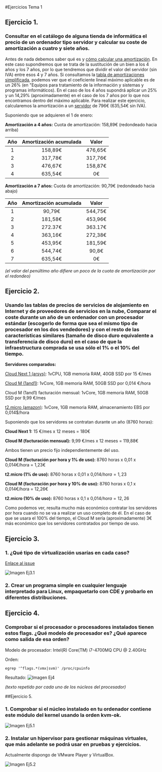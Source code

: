 #Ejercicios Tema 1

## Ejercicio 1.
### Consultar en el catálogo de alguna tienda de informática el precio de un ordenador tipo servidor y calcular su coste de amortización a cuatro y siete años.

Antes de nada debemos saber qué es y [cómo calcular una amortización](http://www.ennaranja.com/economia-facil/que-es-y-como-calcular-una-amortizacion/). En este caso supondremos que se trata de la sustitución de un bien a los 4 años y los 7 años, por lo que tendremos que dividir el valor del servidor (sin IVA) entre esos 4 y 7 años. Si consultamos la [tabla de amortizaciones simplificada](http://www.agenciatributaria.es/AEAT.internet/Inicio/_Segmentos_/Empresas_y_profesionales/Empresarios_individuales_y_profesionales/Rendimientos_de_actividades_economicas_en_el_IRPF/Regimenes_para_determinar_el_rendimiento_de_las_actividades_economicas/Estimacion_Directa_Simplificada.shtml), podemos ver que el coeficiente lineal máximo aplicable es de un 26% (en "Equipos para tratamiento de la información y sistemas y programas informáticos). En el caso de los 4 años supondrá aplicar un 25% y un 14,29% (aproximadamente) en el caso de los 7 años por lo que nos encontramos dentro del máximo aplicable. Para realizar este ejercicio, calcularemos la amortización a un [servidor](https://www.pccomponentes.com/hp-proliant-ml310e-g8-xe-e3-1220-8gb-2tb) de 796€ (635,54€ sin IVA).

Suponiendo que se adquieren el 1 de enero:

**Amortización a 4 años:**
Cuota de amortización: 158,89€ (redondeado hacia arriba)

| Año  | Amortización acumulada  | Valor  |
|:----:|:-----------------------:|:------:|
|1     |158,89€                  |476,65€ |
|2     |317,78€                  |317,76€ |
|3     |476,67€                  |158,87€ |
|4     |635,54€                  |0€      |


**Amortización a 7 años:**
Cuota de amortización: 90,79€ (redondeado hacia abajo)

| Año  | Amortización acumulada  | Valor  |
|:----:|:-----------------------:|:------:|
|1     |90,79€                   |544,75€ |
|2     |181,58€                  |453,96€ |
|3     |272.37€                  |363.17€ |
|4     |363,16€                  |272,38€ |
|5     |453,95€                  |181,59€ |
|6     |544,74€                  |90,8€   |
|7     |635,54€                  |0€      |

*(el valor del penúltimo año difiere un poco de la cuota de amortización por el redondeo)*

## Ejercicio 2.
### Usando las tablas de precios de servicios de alojamiento en Internet y de proveedores de servicios en la nube, Comparar el coste durante un año de un ordenador con un procesador estándar (escogerlo de forma que sea el mismo tipo de procesador en los dos vendedores) y con el resto de las características similares (tamaño de disco duro equivalente a transferencia de disco duro) en el caso de que la infraestructura comprada se usa sólo el 1% o el 10% del tiempo.

**Servidores comparados:**

[Cloud Next 1 (arsys)](https://www.arsys.es/servidores/cloud): 1vCPU, 1GB memoria RAM, 40GB SSD por 15 €/mes

[Cloud M (1and1)](https://www.1and1.es/servidor-cloud-dinamico#configuracion-del-servidor):
1vCore, 1GB memoria RAM, 50GB SSD por 0,014 €/hora

Cloud M (1and1) facturación mensual: 1vCore, 1GB memoria RAM, 50GB SSD por 9,99 €/mes

[t2.micro (amazon)](https://aws.amazon.com/es/ec2/pricing/):
1vCore, 1GB memoria RAM, almacenamiento EBS por 0,014$/hora

Suponiendo que los servidores se contratan durante un año (8760 horas):

**Cloud Next 1:** 15 €/mes x 12 meses = 180€

**Cloud M (facturación mensual):** 9,99 €/mes x 12 meses = 119,88€

Ambos tienen un precio fijo independientemente del uso.

**Cloud M (facturación por hora y 1% de uso):** 8760 horas x 0,01 x 0,014€/hora = 1,23€

**t2.micro (1% de uso):** 8760 horas x 0,01 x 0,014$/hora = 1,23$

**Cloud M (facturación por hora y 10% de uso):** 8760 horas x 0,1 x 0,014€/hora = 12,26€

**t2.micro (10% de uso):** 8760 horas x 0,1 x 0,014$/hora = 12,26$

Como podemos ver, resulta mucho más económico contratar los servidores por hora cuando no se va a realizar un uso completo de él. En el caso de que se usara el 100% del tiempo, el Cloud M sería (aproximadamente) 3€ más económico que los servidores contratados por tiempo de uso.

## Ejercicio 3.
### 1. ¿Qué tipo de virtualización usarías en cada caso?
[Enlace al issue](https://github.com/JJ/IV16-17/issues/1)

![Imagen Ej3.1](http://i1294.photobucket.com/albums/b605/josejapch/IV/Tema%201/ej3_zps7s1hev7w.jpg)

### 2. Crear un programa simple en cualquier lenguaje interpretado para Linux, empaquetarlo con CDE y probarlo en diferentes distribuciones.

## Ejercicio 4.
### Comprobar si el procesador o procesadores instalados tienen estos flags. ¿Qué modelo de procesador es? ¿Qué aparece como salida de esa orden?

Modelo de procesador: Intel(R) Core(TM) i7-4700MQ CPU @ 2.40GHz

Orden:

```
egrep '^flags.*(vmx|svm)' /proc/cpuinfo
```
Resultado:
![Imagen Ej4](http://i1294.photobucket.com/albums/b605/josejapch/IV/Tema%201/ej4_zps7ugqs0hw.jpg)

*(texto repetido por cada uno de los núcleos del procesador)*

##Ejercicio 5.
### 1. Comprobar si el núcleo instalado en tu ordenador contiene este módulo del kernel usando la orden kvm-ok.
![Imagen Ej5.1](http://i1294.photobucket.com/albums/b605/josejapch/IV/Tema%201/Ej5-1_zpsiip9dt0z.jpg)
### 2. Instalar un hipervisor para gestionar máquinas virtuales, que más adelante se podrá usar en pruebas y ejercicios.
Actualmente dispongo de VMware Player y VirtualBox.

![Imagen Ej5.2](http://i1294.photobucket.com/albums/b605/josejapch/IV/Tema%201/ej5-2_zpsnfbi1doa.jpg)